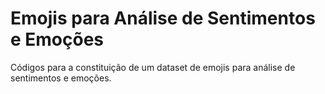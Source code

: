# Emojis para Análise de Sentimentos e Emoções
Códigos para a constituição de um dataset de emojis para análise de sentimentos e emoções.
